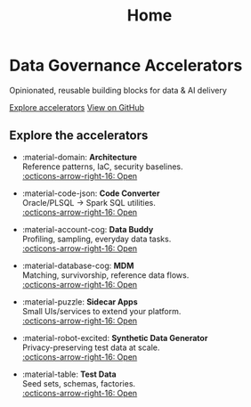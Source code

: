 ﻿---
title: Home
hide:
  - toc
---

<div class="landing-hero">
  <h1>Data Governance Accelerators</h1>
  <p class="subtitle">Opinionated, reusable building blocks for data &amp; AI delivery</p>
  <p class="cta">
    <a class="md-button md-button--primary" href="architecture/index.md">Explore accelerators</a>
    <a class="md-button" href="https://github.com/SalahMokhayesh/accelerators">View on GitHub</a>
  </p>
</div>

## Explore the accelerators

<div class="grid cards" markdown>

- :material-domain: **Architecture**  
  Reference patterns, IaC, security baselines.  
  [:octicons-arrow-right-16: Open](architecture/index.md)

- :material-code-json: **Code Converter**  
  Oracle/PLSQL → Spark SQL utilities.  
  [:octicons-arrow-right-16: Open](code-converter/index.md)

- :material-account-cog: **Data Buddy**  
  Profiling, sampling, everyday data tasks.  
  [:octicons-arrow-right-16: Open](data-buddy/index.md)

- :material-database-cog: **MDM**  
  Matching, survivorship, reference data flows.  
  [:octicons-arrow-right-16: Open](mdm/index.md)

- :material-puzzle: **Sidecar Apps**  
  Small UIs/services to extend your platform.  
  [:octicons-arrow-right-16: Open](sidecar-applications/index.md)

- :material-robot-excited: **Synthetic Data Generator**  
  Privacy-preserving test data at scale.  
  [:octicons-arrow-right-16: Open](synthetic-data-generator/index.md)

- :material-table: **Test Data**  
  Seed sets, schemas, factories.  
  [:octicons-arrow-right-16: Open](test-data/index.md)

</div>
